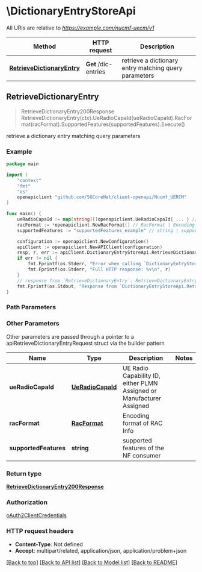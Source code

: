 # \DictionaryEntryStoreApi

All URIs are relative to *https://example.com/nucmf-uecm/v1*

Method | HTTP request | Description
------------- | ------------- | -------------
[**RetrieveDictionaryEntry**](DictionaryEntryStoreApi.md#RetrieveDictionaryEntry) | **Get** /dic-entries | retrieve a dictionary entry matching query parameters



## RetrieveDictionaryEntry

> RetrieveDictionaryEntry200Response RetrieveDictionaryEntry(ctx).UeRadioCapaId(ueRadioCapaId).RacFormat(racFormat).SupportedFeatures(supportedFeatures).Execute()

retrieve a dictionary entry matching query parameters

### Example

```go
package main

import (
    "context"
    "fmt"
    "os"
    openapiclient "github.com/5GCoreNet/client-openapi/Nucmf_UERCM"
)

func main() {
    ueRadioCapaId := map[string][]openapiclient.UeRadioCapaId{ ... } // UeRadioCapaId | UE Radio Capability ID, either PLMN Assigned or Manufacturer Assigned
    racFormat := *openapiclient.NewRacFormat() // RacFormat | Encoding format of RAC Info (optional)
    supportedFeatures := "supportedFeatures_example" // string | supported features of the NF consumer (optional)

    configuration := openapiclient.NewConfiguration()
    apiClient := openapiclient.NewAPIClient(configuration)
    resp, r, err := apiClient.DictionaryEntryStoreApi.RetrieveDictionaryEntry(context.Background()).UeRadioCapaId(ueRadioCapaId).RacFormat(racFormat).SupportedFeatures(supportedFeatures).Execute()
    if err != nil {
        fmt.Fprintf(os.Stderr, "Error when calling `DictionaryEntryStoreApi.RetrieveDictionaryEntry``: %v\n", err)
        fmt.Fprintf(os.Stderr, "Full HTTP response: %v\n", r)
    }
    // response from `RetrieveDictionaryEntry`: RetrieveDictionaryEntry200Response
    fmt.Fprintf(os.Stdout, "Response from `DictionaryEntryStoreApi.RetrieveDictionaryEntry`: %v\n", resp)
}
```

### Path Parameters



### Other Parameters

Other parameters are passed through a pointer to a apiRetrieveDictionaryEntryRequest struct via the builder pattern


Name | Type | Description  | Notes
------------- | ------------- | ------------- | -------------
 **ueRadioCapaId** | [**UeRadioCapaId**](UeRadioCapaId.md) | UE Radio Capability ID, either PLMN Assigned or Manufacturer Assigned | 
 **racFormat** | [**RacFormat**](RacFormat.md) | Encoding format of RAC Info | 
 **supportedFeatures** | **string** | supported features of the NF consumer | 

### Return type

[**RetrieveDictionaryEntry200Response**](RetrieveDictionaryEntry200Response.md)

### Authorization

[oAuth2ClientCredentials](../README.md#oAuth2ClientCredentials)

### HTTP request headers

- **Content-Type**: Not defined
- **Accept**: multipart/related, application/json, application/problem+json

[[Back to top]](#) [[Back to API list]](../README.md#documentation-for-api-endpoints)
[[Back to Model list]](../README.md#documentation-for-models)
[[Back to README]](../README.md)

